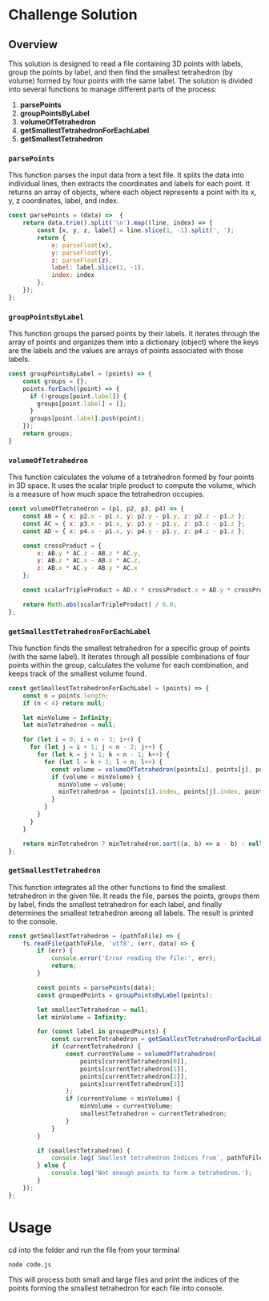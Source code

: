# Challenge Solution

## Overview

This solution is designed to read a file containing 3D points with labels, group the points by label, and then find the smallest tetrahedron (by volume) formed by four points with the same label. The solution is divided into several functions to manage different parts of the process:

1. **parsePoints**
2. **groupPointsByLabel**
3. **volumeOfTetrahedron**
4. **getSmallestTetrahedronForEachLabel**
5. **getSmallestTetrahedron**

### `parsePoints`
This function parses the input data from a text file. It splits the data into individual lines, then extracts the coordinates and labels for each point. It returns an array of objects, where each object represents a point with its x, y, z coordinates, label, and index.
```javascript
const parsePoints = (data) =>  {
    return data.trim().split('\n').map((line, index) => {
        const [x, y, z, label] = line.slice(1, -1).split(', ');
        return {
            x: parseFloat(x),
            y: parseFloat(y),
            z: parseFloat(z),
            label: label.slice(1, -1),
            index: index
        };
    });
};
```

### `groupPointsByLabel`
This function groups the parsed points by their labels. It iterates through the array of points and organizes them into a dictionary (object) where the keys are the labels and the values are arrays of points associated with those labels.
```javascript
const groupPointsByLabel = (points) => {
    const groups = {};
    points.forEach((point) => {
      if (!groups[point.label]) {
        groups[point.label] = [];
      }
      groups[point.label].push(point);
    });
    return groups;
}
```

### `volumeOfTetrahedron`
This function calculates the volume of a tetrahedron formed by four points in 3D space. It uses the scalar triple product to compute the volume, which is a measure of how much space the tetrahedron occupies.
```javascript
const volumeOfTetrahedron = (p1, p2, p3, p4) => {
    const AB = { x: p2.x - p1.x, y: p2.y - p1.y, z: p2.z - p1.z };
    const AC = { x: p3.x - p1.x, y: p3.y - p1.y, z: p3.z - p1.z };
    const AD = { x: p4.x - p1.x, y: p4.y - p1.y, z: p4.z - p1.z };

    const crossProduct = {
        x: AB.y * AC.z - AB.z * AC.y,
        y: AB.z * AC.x - AB.x * AC.z,
        z: AB.x * AC.y - AB.y * AC.x
    };

    const scalarTripleProduct = AD.x * crossProduct.x + AD.y * crossProduct.y + AD.z * crossProduct.z;

    return Math.abs(scalarTripleProduct) / 6.0;
};
```

### `getSmallestTetrahedronForEachLabel`
This function finds the smallest tetrahedron for a specific group of points (with the same label). It iterates through all possible combinations of four points within the group, calculates the volume for each combination, and keeps track of the smallest volume found.
```javascript
const getSmallestTetrahedronForEachLabel = (points) => {
    const n = points.length;
    if (n < 4) return null;

    let minVolume = Infinity;
    let minTetrahedron = null;

    for (let i = 0; i < n - 3; i++) {
      for (let j = i + 1; j < n - 2; j++) {
        for (let k = j + 1; k < n - 1; k++) {
          for (let l = k + 1; l < n; l++) {
            const volume = volumeOfTetrahedron(points[i], points[j], points[k], points[l]);
            if (volume < minVolume) {
              minVolume = volume;
              minTetrahedron = [points[i].index, points[j].index, points[k].index, points[l].index];
            }
          }
        }
      }
    }

    return minTetrahedron ? minTetrahedron.sort((a, b) => a - b) : null;
};
```

### `getSmallestTetrahedron`
This function integrates all the other functions to find the smallest tetrahedron in the given file. It reads the file, parses the points, groups them by label, finds the smallest tetrahedron for each label, and finally determines the smallest tetrahedron among all labels. The result is printed to the console.
```javascript
const getSmallestTetrahedron = (pathToFile) => {
    fs.readFile(pathToFile, 'utf8', (err, data) => {
        if (err) {
            console.error('Error reading the file:', err);
            return;
        }

        const points = parsePoints(data);
        const groupedPoints = groupPointsByLabel(points);

        let smallestTetrahedron = null;
        let minVolume = Infinity;

        for (const label in groupedPoints) {
            const currentTetrahedron = getSmallestTetrahedronForEachLabel(groupedPoints[label]);
            if (currentTetrahedron) {
                const currentVolume = volumeOfTetrahedron(
                    points[currentTetrahedron[0]],
                    points[currentTetrahedron[1]],
                    points[currentTetrahedron[2]],
                    points[currentTetrahedron[3]]
                );
                if (currentVolume < minVolume) {
                    minVolume = currentVolume;
                    smallestTetrahedron = currentTetrahedron;
                }
            }
        }

        if (smallestTetrahedron) {
            console.log(`Smallest tetrahedron Indices from`, pathToFile, `file are:`, smallestTetrahedron);
        } else {
            console.log('Not enough points to form a tetrahedron.');
        }
    });
};
```

# Usage
cd into the folder and run the file from your terminal

```terminal
node code.js
```
This will process both small and large files and print the indices of the points forming the smallest tetrahedron for each file into console.